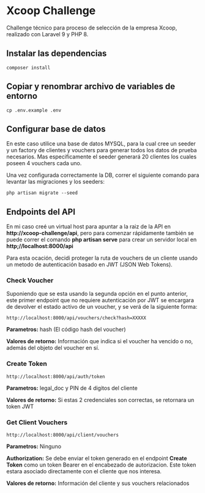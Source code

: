 # Xcoop Challenge

Challenge técnico para proceso de selección de la empresa Xcoop, realizado con Laravel 9 y PHP 8.

## Instalar las dependencias

```
composer install
```

## Copiar y renombrar archivo de variables de entorno

```
cp .env.example .env
```

## Configurar base de datos

En este caso utilice una base de datos MYSQL, para la cual cree un seeder y un factory de clientes y vouchers para generar todos los datos de prueba necesarios. Mas especificamente el seeder generará 20 clientes los cuales poseen 4 vouchers cada uno.

Una vez configurada correctamente la DB, correr el siguiente comando para levantar las migraciones y los seeders:

```
php artisan migrate --seed
```

## Endpoints del API 

En mi caso creé un virtual host para apuntar a la raiz de la API en **http://xcoop-challenge/api**, pero para comenzar rápidamente también se puede correr el comando **php artisan serve** para crear un servidor local en **http;//localhost:8000/api**

Para esta ocación, decidi proteger la ruta de vouchers de un cliente usando un metodo de autenticación basado en JWT (JSON Web Tokens).

### Check Voucher

Suponiendo que se esta usando la segunda opción en el punto anterior, este primer endpoint que no requiere autenticación por JWT se encargara de devolver el estado activo de un voucher, y se verá de la siguiente forma:

```
http://localhost:8000/api/vouchers/check?hash=XXXXX
```

**Parametros:** hash (El código hash del voucher)

**Valores de retorno:** Información que indica si el voucher ha vencido o no, además del objeto del voucher en sí.

### Create Token

```
http://localhost:8000/api/auth/token
```

**Parametros:** legal_doc y PIN de 4 digitos del cliente

**Valores de retorno:** Si estas 2 credenciales son correctas, se retornara un token JWT

### Get Client Vouchers

```
http://localhost:8000/api/client/vouchers
```

**Parametros:** Ninguno

**Authorization:** Se debe enviar el token generado en el endpoint **Create Token** como un token Bearer en el encabezado de autorizacion. Este token estara asociado directamente con el cliente que nos interesa.

**Valores de retorno:** Información del cliente y sus vouchers relacionados


